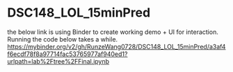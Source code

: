 # DSC148_LOL_15minPred
the below link is using Binder to create working demo + UI for interaction. Running the code below takes a while.
https://mybinder.org/v2/gh/RunzeWang0728/DSC148_LOL_15minPred/a3af4f6ecdf78f8a97714fac53765977af940ed1?urlpath=lab%2Ftree%2FFinal.ipynb

